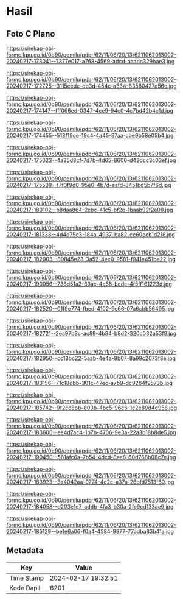 # Hasil

## Foto C Plano

https://sirekap-obj-formc.kpu.go.id/0b90/pemilu/pdpr/62/11/06/20/13/6211062013002-20240217-173041--7377e017-a768-4569-adcd-aaadc329bae3.jpg

https://sirekap-obj-formc.kpu.go.id/0b90/pemilu/pdpr/62/11/06/20/13/6211062013002-20240217-172725--3115eedc-db3d-454c-a334-63560427d56e.jpg

https://sirekap-obj-formc.kpu.go.id/0b90/pemilu/pdpr/62/11/06/20/13/6211062013002-20240217-174147--fff066ed-0347-4ce9-94c0-4c7bd42b4c1d.jpg

https://sirekap-obj-formc.kpu.go.id/0b90/pemilu/pdpr/62/11/06/20/13/6211062013002-20240217-174455--513f19ce-19c4-4a45-97aa-cbe9b58e05b4.jpg

https://sirekap-obj-formc.kpu.go.id/0b90/pemilu/pdpr/62/11/06/20/13/6211062013002-20240217-175023--4a35d8cf-7d7b-4d65-8600-d43dcc3c03ef.jpg

https://sirekap-obj-formc.kpu.go.id/0b90/pemilu/pdpr/62/11/06/20/13/6211062013002-20240217-175509--f7f3f9d0-95e0-4b7d-aafd-8451bd5b7f6d.jpg

https://sirekap-obj-formc.kpu.go.id/0b90/pemilu/pdpr/62/11/06/20/13/6211062013002-20240217-180102--b8daa864-2cbc-41c5-bf2e-1baab92f2e08.jpg

https://sirekap-obj-formc.kpu.go.id/0b90/pemilu/pdpr/62/11/06/20/13/6211062013002-20240217-181333--4d4d75e3-184a-4937-ba82-ce60ccb1d216.jpg

https://sirekap-obj-formc.kpu.go.id/0b90/pemilu/pdpr/62/11/06/20/13/6211062013002-20240217-182003--89845e23-3a52-4ec0-9581-f941e451be22.jpg

https://sirekap-obj-formc.kpu.go.id/0b90/pemilu/pdpr/62/11/06/20/13/6211062013002-20240217-190056--736d51a2-63ac-4e58-bedc-4f5ff161223d.jpg

https://sirekap-obj-formc.kpu.go.id/0b90/pemilu/pdpr/62/11/06/20/13/6211062013002-20240217-182520--01f9e774-fbed-4102-9c66-07a6cbb56495.jpg

https://sirekap-obj-formc.kpu.go.id/0b90/pemilu/pdpr/62/11/06/20/13/6211062013002-20240217-182721--2ea97b3c-ac89-4b94-b8d2-320c032a53f9.jpg

https://sirekap-obj-formc.kpu.go.id/0b90/pemilu/pdpr/62/11/06/20/13/6211062013002-20240217-182950--cc13bc22-5aab-4e4a-9b07-8a99c2073f8e.jpg

https://sirekap-obj-formc.kpu.go.id/0b90/pemilu/pdpr/62/11/06/20/13/6211062013002-20240217-183156--71c18dbb-301c-47ec-a7b9-dc9264f9573b.jpg

https://sirekap-obj-formc.kpu.go.id/0b90/pemilu/pdpr/62/11/06/20/13/6211062013002-20240217-185742--9f2cc8bb-803b-4bc5-96c6-1c2e89d4d956.jpg

https://sirekap-obj-formc.kpu.go.id/0b90/pemilu/pdpr/62/11/06/20/13/6211062013002-20240217-183600--ee4d7ac4-1b7b-4706-9e3a-22a3b18b8de5.jpg

https://sirekap-obj-formc.kpu.go.id/0b90/pemilu/pdpr/62/11/06/20/13/6211062013002-20240217-190450--581afc6a-7b54-4dcd-8ae8-60d768b08c7e.jpg

https://sirekap-obj-formc.kpu.go.id/0b90/pemilu/pdpr/62/11/06/20/13/6211062013002-20240217-183923--3a4042aa-9774-4e2c-a37a-26bfd7513f60.jpg

https://sirekap-obj-formc.kpu.go.id/0b90/pemilu/pdpr/62/11/06/20/13/6211062013002-20240217-184058--d203e1e7-addb-4fa3-b30a-2fe9cdf33ae9.jpg

https://sirekap-obj-formc.kpu.go.id/0b90/pemilu/pdpr/62/11/06/20/13/6211062013002-20240217-185129--be1e6a06-f0a4-4584-9977-77adba83b41a.jpg


## Metadata

| Key        | Value               |
| ---------- | ------------------- |
| Time Stamp | 2024-02-17 19:32:51 |
| Kode Dapil | 6201                |




